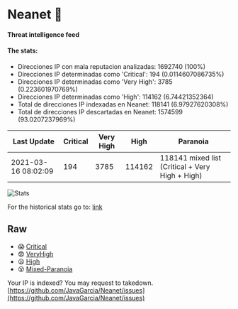 # Neanet :hocho:
#### Threat intelligence feed
#### The stats:

- Direcciones IP con mala reputacion analizadas: 1692740 (100%)
- Direcciones IP determinadas como 'Critical':  194 (0.0114607086735%)
- Direcciones IP determinadas como 'Very High':  3785 (0.223601970769%)
- Direcciones IP determinadas como 'High':  114162 (6.74421352364)
- Total de direcciones IP indexadas en Neanet:  118141 (6.97927620308%)
- Total de direcciones IP descartadas en Neanet:  1574599 (93.0207237969%)

| Last Update | Critical | Very High | High | Paranoia |
| --- | --- | --- | --- | --- |
| 2021-03-16 08:02:09 | 194 | 3785 | 114162 | 118141 mixed list (Critical + Very High + High)|

![Stats](https://docs.google.com/spreadsheets/d/e/2PACX-1vSnaNMIXVabIpDJjufMlzH7poXnshF3mgd8Is1g9ytUEzVsP5my4Trn8f-xkoLLQ38xpL3HtmUexLo6/pubchart?oid=501124687&format=image)

For the historical stats go to: [link](/stats.csv)
## Raw
- :scream: [Critical](https://raw.githubusercontent.com/JavaGarcia/Neanet/master/blacklists/neanet_critical.txt)
- :fearful: [VeryHigh](https://raw.githubusercontent.com/JavaGarcia/Neanet/master/blacklists/neanet_veryHigh.txtt)
- :frowning: [High](https://raw.githubusercontent.com/JavaGarcia/Neanet/master/blacklists/neanet_high.txt)
- :dizzy_face: [Mixed-Paranoia](https://raw.githubusercontent.com/JavaGarcia/Neanet/master/blacklists/neanet_all.txt)


Your IP is indexed? You may request to takedown. [https://github.com/JavaGarcia/Neanet/issues](https://github.com/JavaGarcia/Neanet/issues)





































































































































































































































































































































































































































































































































































































































































































































































































































































































































































































































































































































































































































































































































































































































































































































































































































































































































































































































































































































































































































































































































































































































































































































































































































































































































































































































































































































































































































































































































































































































































































































































































































































































































































































































































































































































































































































































































































































































































































































































































































































































































































































































































































































































































































































































































































































































































































































































































































































































































































































































































































